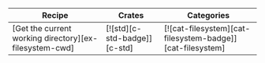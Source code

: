 | Recipe | Crates | Categories |
|--------|--------|------------|
| [Get the current working directory][ex-filesystem-cwd] | [![std][c-std-badge]][c-std] | [![cat-filesystem][cat-filesystem-badge]][cat-filesystem] |

<div class="hidden">
</div>
